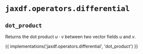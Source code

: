 # `jaxdf.operators.differential`

## `dot_product`

Returns the dot product $`u \cdot v`$ between two vector fields $`u`$ and $`v`$.

{{ implementations('jaxdf.operators.differential', 'dot_product') }}
